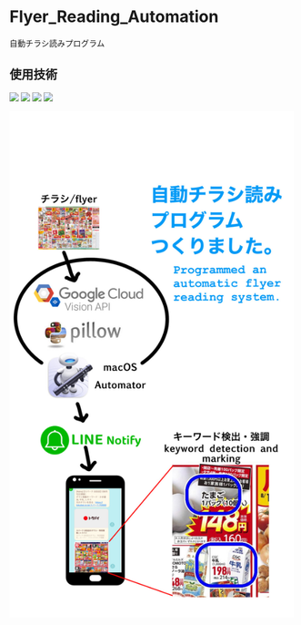# Flyer_Reading_Automation
自動チラシ読みプログラム

## 使用技術
<p style="display: inline">
  <img src="https://img.shields.io/badge/-Python-3776AB.svg?logo=python&style=plastic">
  <img src="https://img.shields.io/badge/-Google%20cloud-4285F4.svg?logo=google-cloud&style=plastic">
  <img src="https://img.shields.io/badge/-Apple-999999.svg?logo=apple&style=plastic">
  <img src="https://img.shields.io/badge/-Line-00C300.svg?logo=line&style=plastic">
</p>

<p>
  <img src="Attached File/description.JPG" alt="description.JPG" width="500">
</p>
